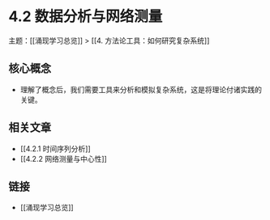 # 4.2 数据分析与网络测量

主题：[[涌现学习总览]] > [[4. 方法论工具：如何研究复杂系统]]

## 核心概念

- 理解了概念后，我们需要工具来分析和模拟复杂系统，这是将理论付诸实践的关键。

## 相关文章

- [[4.2.1 时间序列分析]]
- [[4.2.2 网络测量与中心性]]

## 链接

- [[涌现学习总览]]
